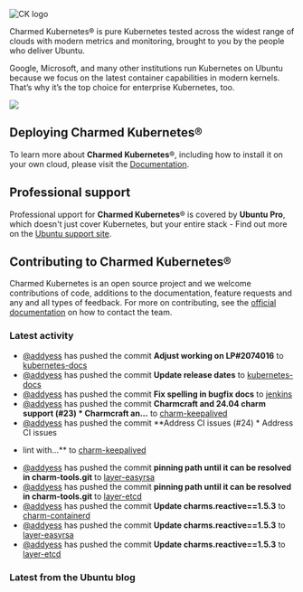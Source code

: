 ![CK logo](https://assets.ubuntu.com/v1/451d4cf4-Charmed+Kubernetes_RGB_onWhite_2022.svg)

Charmed Kubernetes® is pure Kubernetes tested across the widest range of clouds with modern metrics and monitoring, brought to you by the people who deliver Ubuntu.

Google, Microsoft, and many other institutions run Kubernetes on Ubuntu because we focus on the latest container capabilities in modern kernels. That’s why it’s the top choice for enterprise Kubernetes, too.

![](https://assets.ubuntu.com/v1/843c77b6-juju-at-a-glace.svg)

## Deploying Charmed Kubernetes®

To learn more about **Charmed Kubernetes**®, including how to install it on your own cloud, please visit the [Documentation][docs].

## Professional support

Professional upport for **Charmed Kubernetes**® is covered by **Ubuntu Pro**, which doesn't just cover Kubernetes, but your entire stack - Find out more on the [Ubuntu support site](https://ubuntu.com/support).

## Contributing to Charmed Kubernetes®

Charmed Kubernetes is an open source project and we welcome contributions of code, additions to the documentation, feature requests and any and all types of feedback. For more on contributing, see the [official documentation][get-in-touch] on how to contact the team.

<!-- LINKS -->
[docs]: https://ubuntu.com/kubernetes/docs
[get-in-touch]: https://ubuntu.com/kubernetes/docs/get-in-touch

### Latest activity

<!-- activity starts -->
 - [@addyess](https://github.com/addyess) has pushed the commit **Adjust working on LP#2074016** to [kubernetes-docs](https://github.com/charmed-kubernetes/kubernetes-docs)
 - [@addyess](https://github.com/addyess) has pushed the commit **Update release dates** to [kubernetes-docs](https://github.com/charmed-kubernetes/kubernetes-docs)
 - [@addyess](https://github.com/addyess) has pushed the commit **Fix spelling in bugfix docs** to [jenkins](https://github.com/charmed-kubernetes/jenkins)
 - [@addyess](https://github.com/addyess) has pushed the commit **Charmcraft and 24.04 charm support (#23)  * Charmcraft an...** to [charm-keepalived](https://github.com/charmed-kubernetes/charm-keepalived)
 - [@addyess](https://github.com/addyess) has pushed the commit **Address CI issues (#24)  * Address CI issues * lint with...** to [charm-keepalived](https://github.com/charmed-kubernetes/charm-keepalived)
 - [@addyess](https://github.com/addyess) has pushed the commit **pinning path until it can be resolved in charm-tools.git** to [layer-easyrsa](https://github.com/charmed-kubernetes/layer-easyrsa)
 - [@addyess](https://github.com/addyess) has pushed the commit **pinning path until it can be resolved in charm-tools.git** to [layer-etcd](https://github.com/charmed-kubernetes/layer-etcd)
 - [@addyess](https://github.com/addyess) has pushed the commit **Update charms.reactive==1.5.3** to [charm-containerd](https://github.com/charmed-kubernetes/charm-containerd)
 - [@addyess](https://github.com/addyess) has pushed the commit **Update charms.reactive==1.5.3** to [layer-easyrsa](https://github.com/charmed-kubernetes/layer-easyrsa)
 - [@addyess](https://github.com/addyess) has pushed the commit **Update charms.reactive==1.5.3** to [layer-etcd](https://github.com/charmed-kubernetes/layer-etcd)
<!-- activity ends -->

<!-- roadmap starts -->

<!-- roadmap ends -->

### Latest from the Ubuntu blog

<!-- blog starts -->

<!-- blog ends -->
